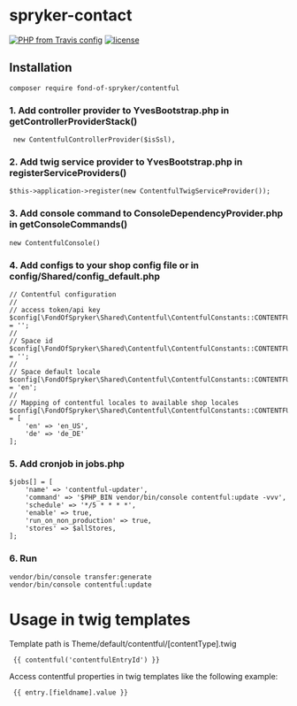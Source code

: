 # spryker-contact
[![PHP from Travis config](https://img.shields.io/travis/php-v/symfony/symfony.svg)](https://php.net/)
[![license](https://img.shields.io/github/license/mashape/apistatus.svg)](https://packagist.org/packages/fond-of-spryker/contentful)

## Installation

```
composer require fond-of-spryker/contentful
```

### 1. Add controller provider to YvesBootstrap.php in getControllerProviderStack()
```
 new ContentfulControllerProvider($isSsl),
```

### 2. Add twig service provider to YvesBootstrap.php in registerServiceProviders()
```
$this->application->register(new ContentfulTwigServiceProvider());
```

### 3. Add console command to ConsoleDependencyProvider.php in getConsoleCommands()
```
new ContentfulConsole()
```

### 4. Add configs to your shop config file or in config/Shared/config_default.php 
```
// Contentful configuration
//
// access token/api key
$config[\FondOfSpryker\Shared\Contentful\ContentfulConstants::CONTENTFUL_ACCESS_TOKEN] = '';
//
// Space id
$config[\FondOfSpryker\Shared\Contentful\ContentfulConstants::CONTENTFUL_SPACE_ID] = '';
//
// Space default locale
$config[\FondOfSpryker\Shared\Contentful\ContentfulConstants::CONTENTFUL_DEFAULT_LOCALE] = 'en';
//
// Mapping of contentful locales to available shop locales
$config[\FondOfSpryker\Shared\Contentful\ContentfulConstants::CONTENTFUL_LOCALE_TO_STORE_LOCALE] = [
    'en' => 'en_US',
    'de' => 'de_DE'
];
```

### 5. Add cronjob in jobs.php
```
$jobs[] = [
    'name' => 'contentful-updater',
    'command' => '$PHP_BIN vendor/bin/console contentful:update -vvv',
    'schedule' => '*/5 * * * *',
    'enable' => true,
    'run_on_non_production' => true,
    'stores' => $allStores,
];
```

### 6. Run
```
vendor/bin/console transfer:generate
vendor/bin/console contentful:update
```

# Usage in twig templates
Template path is Theme/default/contentful/[contentType].twig
```
 {{ contentful('contentfulEntryId') }}
```

Access contentful properties in twig templates like the following example:
```
 {{ entry.[fieldname].value }}
```
